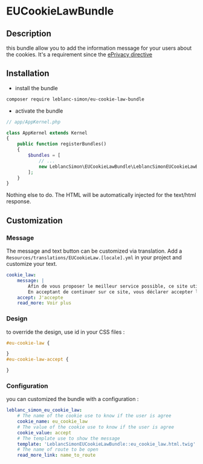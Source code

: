 # EUCookieLawBundle

## Description

this bundle allow you to add the information message for your users about the cookies. 
It's a requirement since the [ePrivacy directive](http://ec.europa.eu/ipg/basics/legal/cookies/index_en.htm#section_2)

## Installation

* install the bundle

```bash
composer require leblanc-simon/eu-cookie-law-bundle
```

* activate the bundle

```php
// app/AppKernel.php

class AppKernel extends Kernel
{
    public function registerBundles()
    {
        $bundles = [
            // ...
            new LeblancSimon\EUCookieLawBundle\LeblancSimonEUCookieLawBundle(),
        ];
    }
}
```

Nothing else to do. The HTML will be automatically injected for the text/html response.

## Customization

### Message

The message and text button can be customized via translation. Add a 
```Resources/translations/EUCookieLaw.[locale].yml``` in your project and customize your text.
 
```yml
cookie_law:
    message: |
        Afin de vous proposer le meilleur service possible, ce site utilise des cookies.
        En acceptant de continuer sur ce site, vous déclarer accepter leur utilisation.
    accept: J'accepte
    read_more: Voir plus
```

### Design

to override the design, use id in your CSS files : 

```css
#eu-cookie-law {

}
#eu-cookie-law-accept {

}
```

### Configuration

you can customized the bundle with a configuration :

```yml
leblanc_simon_eu_cookie_law:
    # The name of the cookie use to know if the user is agree
    cookie_name: eu_cookie_law
    # The value of the cookie use to know if the user is agree
    cookie_value: accept
    # The template use to show the message
    template: 'LeblancSimonEUCookieLawBundle::eu_cookie_law.html.twig'
    # The name of route to be open
    read_more_link: name_to_route
```
